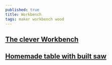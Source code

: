 ```yaml
---
published: true
title: Workbench
tags: maker workbench wood
---
```

## [The clever Workbench](https://www.youtube.com/watch?v=TPVq0zXKy3c)

## [Homemade table with built saw](https://www.youtube.com/watch?v=8r4tfG3qJn0)
